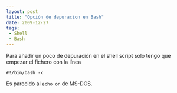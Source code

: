 ```yaml
---
layout: post
title: "Opción de depuracion en Bash"
date: 2009-12-27
tags:
 - Shell	
 - Bash
---
```


Para añadir un poco de depuración en el shell script solo tengo que empezar el fichero con la línea

	#!/bin/bash -x

Es parecido al `echo on` de MS-DOS.

